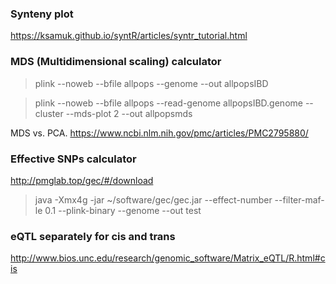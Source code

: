 ### Synteny plot
https://ksamuk.github.io/syntR/articles/syntr_tutorial.html
### MDS (Multidimensional scaling) calculator

> plink --noweb --bfile allpops --genome --out allpopsIBD

> plink --noweb --bfile allpops --read-genome allpopsIBD.genome --cluster --mds-plot 2 --out allpopsmds

MDS vs. PCA. https://www.ncbi.nlm.nih.gov/pmc/articles/PMC2795880/

### Effective SNPs calculator
http://pmglab.top/gec/#/download

>java -Xmx4g -jar ~/software/gec/gec.jar --effect-number --filter-maf-le 0.1 --plink-binary <plink bed format file for snp> --genome --out test

### eQTL separately for cis and trans
http://www.bios.unc.edu/research/genomic_software/Matrix_eQTL/R.html#cis
